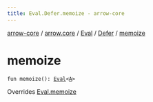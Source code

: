 ```yaml
---
title: Eval.Defer.memoize - arrow-core
---
```


[arrow-core](../../../index.html) / [arrow.core](../../index.html) / [Eval](../index.html) / [Defer](index.html) / [memoize](./memoize.html)

# memoize

`fun memoize(): `[`Eval`](../index.html)`<`[`A`](index.html#A)`>`

Overrides [Eval.memoize](../memoize.html)

